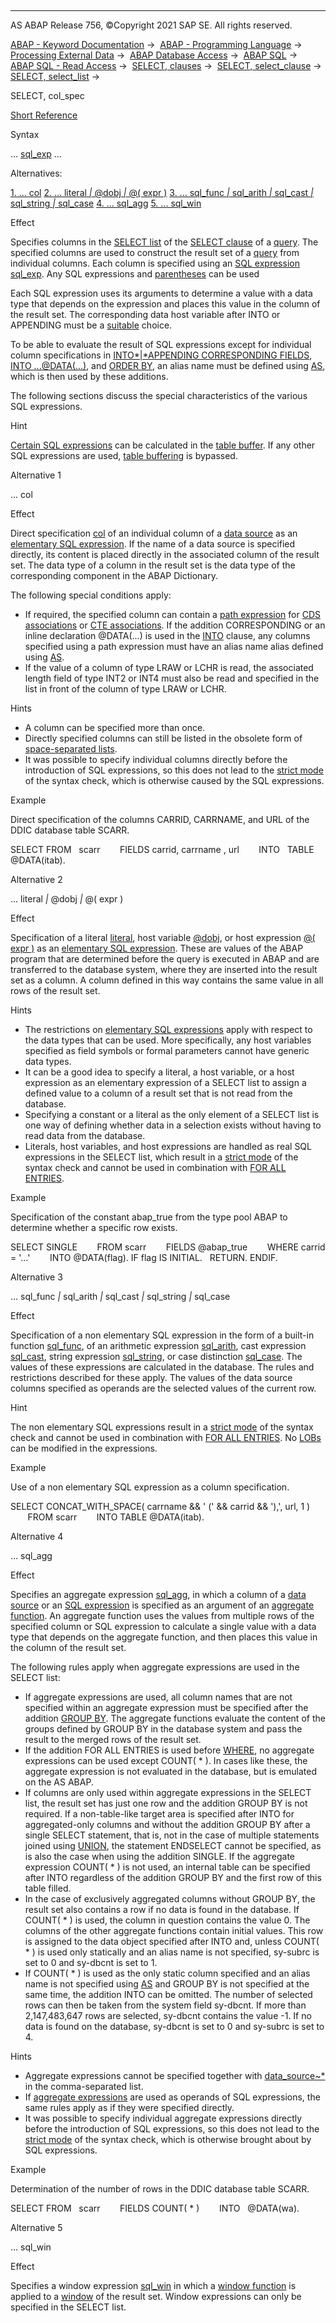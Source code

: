   

* * *

AS ABAP Release 756, ©Copyright 2021 SAP SE. All rights reserved.

[ABAP - Keyword Documentation](https://help.sap.com/doc/abapdocu_756_index_htm/7.56/en-US/abenabap.htm) →  [ABAP - Programming Language](https://help.sap.com/doc/abapdocu_756_index_htm/7.56/en-US/abenabap_reference.htm) →  [Processing External Data](https://help.sap.com/doc/abapdocu_756_index_htm/7.56/en-US/abenabap_language_external_data.htm) →  [ABAP Database Access](https://help.sap.com/doc/abapdocu_756_index_htm/7.56/en-US/abendb_access.htm) →  [ABAP SQL](https://help.sap.com/doc/abapdocu_756_index_htm/7.56/en-US/abenabap_sql.htm) →  [ABAP SQL - Read Access](https://help.sap.com/doc/abapdocu_756_index_htm/7.56/en-US/abenabap_sql_reading.htm) →  [SELECT, clauses](https://help.sap.com/doc/abapdocu_756_index_htm/7.56/en-US/abenselect_clauses.htm) →  [SELECT, select\_clause](https://help.sap.com/doc/abapdocu_756_index_htm/7.56/en-US/abapselect_clause.htm) →  [SELECT, select\_list](https://help.sap.com/doc/abapdocu_756_index_htm/7.56/en-US/abapselect_list.htm) → 

SELECT, col\_spec

[Short Reference](https://help.sap.com/doc/abapdocu_756_index_htm/7.56/en-US/abapselect_shortref.htm)

Syntax

... [sql\_exp](https://help.sap.com/doc/abapdocu_756_index_htm/7.56/en-US/abapsql_expr.htm) ...

Alternatives:

[1\. ... col](#!ABAP_ALTERNATIVE_1@1@)
[2\. ... literal *|* @dobj *|* @( expr )](#!ABAP_ALTERNATIVE_2@2@)
[3\. ... sql\_func *|* sql\_arith *|* sql\_cast *|* sql\_string *|* sql\_case](#!ABAP_ALTERNATIVE_3@3@)
[4\. ... sql\_agg](#!ABAP_ALTERNATIVE_4@4@)
[5\. ... sql\_win](#!ABAP_ALTERNATIVE_5@5@)

Effect

Specifies columns in the [SELECT list](https://help.sap.com/doc/abapdocu_756_index_htm/7.56/en-US/abapselect_list.htm) of the [SELECT clause](https://help.sap.com/doc/abapdocu_756_index_htm/7.56/en-US/abapselect_clause.htm) of a [query](https://help.sap.com/doc/abapdocu_756_index_htm/7.56/en-US/abenquery_glosry.htm "Glossary Entry"). The specified columns are used to construct the result set of a [query](https://help.sap.com/doc/abapdocu_756_index_htm/7.56/en-US/abenquery_glosry.htm "Glossary Entry") from individual columns. Each column is specified using an [SQL expression](https://help.sap.com/doc/abapdocu_756_index_htm/7.56/en-US/abensql_expression_glosry.htm "Glossary Entry") [sql\_exp](https://help.sap.com/doc/abapdocu_756_index_htm/7.56/en-US/abapsql_expr.htm). Any SQL expressions and [parentheses](https://help.sap.com/doc/abapdocu_756_index_htm/7.56/en-US/abensql_exp_parentheses.htm) can be used

Each SQL expression uses its arguments to determine a value with a data type that depends on the expression and places this value in the column of the result set. The corresponding data host variable after INTO or APPENDING must be a [suitable](https://help.sap.com/doc/abapdocu_756_index_htm/7.56/en-US/abenselect_into_conversion.htm) choice.

To be able to evaluate the result of SQL expressions except for individual column specifications in [INTO*|*APPENDING CORRESPONDING FIELDS](https://help.sap.com/doc/abapdocu_756_index_htm/7.56/en-US/abapinto_clause.htm), [INTO ...@DATA(...)](https://help.sap.com/doc/abapdocu_756_index_htm/7.56/en-US/abapinto_clause.htm), and [ORDER BY](https://help.sap.com/doc/abapdocu_756_index_htm/7.56/en-US/abaporderby_clause.htm), an alias name must be defined using [AS](https://help.sap.com/doc/abapdocu_756_index_htm/7.56/en-US/abapselect_list.htm), which is then used by these additions.

The following sections discuss the special characteristics of the various SQL expressions.

Hint

[Certain SQL expressions](https://help.sap.com/doc/abapdocu_756_index_htm/7.56/en-US/abenbuffer_expressions.htm) can be calculated in the [table buffer](https://help.sap.com/doc/abapdocu_756_index_htm/7.56/en-US/abentable_buffer_glosry.htm "Glossary Entry"). If any other SQL expressions are used, [table buffering](https://help.sap.com/doc/abapdocu_756_index_htm/7.56/en-US/abentable_buffering_glosry.htm "Glossary Entry") is bypassed.

Alternative 1   

... col

Effect

Direct specification [col](https://help.sap.com/doc/abapdocu_756_index_htm/7.56/en-US/abenabap_sql_columns.htm) of an individual column of a [data source](https://help.sap.com/doc/abapdocu_756_index_htm/7.56/en-US/abapselect_data_source.htm) as an [elementary SQL expression](https://help.sap.com/doc/abapdocu_756_index_htm/7.56/en-US/abensql_elem.htm). If the name of a data source is specified directly, its content is placed directly in the associated column of the result set. The data type of a column in the result set is the data type of the corresponding component in the ABAP Dictionary.

The following special conditions apply:

-   If required, the specified column can contain a [path expression](https://help.sap.com/doc/abapdocu_756_index_htm/7.56/en-US/abenabap_sql_path.htm) for [CDS associations](https://help.sap.com/doc/abapdocu_756_index_htm/7.56/en-US/abencds_association_glosry.htm "Glossary Entry") or [CTE associations](https://help.sap.com/doc/abapdocu_756_index_htm/7.56/en-US/abencte_association_glosry.htm "Glossary Entry"). If the addition CORRESPONDING or an inline declaration @DATA(...) is used in the [INTO](https://help.sap.com/doc/abapdocu_756_index_htm/7.56/en-US/abapinto_clause.htm) clause, any columns specified using a path expression must have an alias name alias defined using [AS](https://help.sap.com/doc/abapdocu_756_index_htm/7.56/en-US/abapselect_list.htm).
-   If the value of a column of type LRAW or LCHR is read, the associated length field of type INT2 or INT4 must also be read and specified in the list in front of the column of type LRAW or LCHR.

Hints

-   A column can be specified more than once.
-   Directly specified columns can still be listed in the obsolete form of [space-separated lists](https://help.sap.com/doc/abapdocu_756_index_htm/7.56/en-US/abenabap_sql_lists_obsolete.htm).
-   It was possible to specify individual columns directly before the introduction of SQL expressions, so this does not lead to the [strict mode](https://help.sap.com/doc/abapdocu_756_index_htm/7.56/en-US/abenabap_sql_strictmode_740_sp05.htm) of the syntax check, which is otherwise caused by the SQL expressions.

Example

Direct specification of the columns CARRID, CARRNAME, and URL of the DDIC database table SCARR.

SELECT FROM   scarr
       FIELDS carrid, carrname , url
       INTO   TABLE @DATA(itab).

Alternative 2   

... literal *|* @dobj *|* @( expr )

Effect

Specification of a literal [literal](https://help.sap.com/doc/abapdocu_756_index_htm/7.56/en-US/abenabap_sql_literals.htm), host variable [@dobj](https://help.sap.com/doc/abapdocu_756_index_htm/7.56/en-US/abenabap_sql_host_variables.htm), or host expression [@( expr )](https://help.sap.com/doc/abapdocu_756_index_htm/7.56/en-US/abenabap_sql_host_expressions.htm) as an [elementary SQL expression](https://help.sap.com/doc/abapdocu_756_index_htm/7.56/en-US/abensql_elem.htm). These are values of the ABAP program that are determined before the query is executed in ABAP and are transferred to the database system, where they are inserted into the result set as a column. A column defined in this way contains the same value in all rows of the result set.

Hints

-   The restrictions on [elementary SQL expressions](https://help.sap.com/doc/abapdocu_756_index_htm/7.56/en-US/abensql_elem.htm) apply with respect to the data types that can be used. More specifically, any host variables specified as field symbols or formal parameters cannot have generic data types.
-   It can be a good idea to specify a literal, a host variable, or a host expression as an elementary expression of a SELECT list to assign a defined value to a column of a result set that is not read from the database.
-   Specifying a constant or a literal as the only element of a SELECT list is one way of defining whether data in a selection exists without having to read data from the database.
-   Literals, host variables, and host expressions are handled as real SQL expressions in the SELECT list, which result in a [strict mode](https://help.sap.com/doc/abapdocu_756_index_htm/7.56/en-US/abenabap_sql_strictmode_740_sp05.htm) of the syntax check and cannot be used in combination with [FOR ALL ENTRIES](https://help.sap.com/doc/abapdocu_756_index_htm/7.56/en-US/abenwhere_all_entries.htm).

Example

Specification of the constant abap\_true from the type pool ABAP to determine whether a specific row exists.

SELECT SINGLE
       FROM scarr
       FIELDS @abap\_true
       WHERE carrid = '...'
       INTO @DATA(flag).
IF flag IS INITIAL.
  RETURN.
ENDIF.

Alternative 3   

... sql\_func *|* sql\_arith *|* sql\_cast *|* sql\_string *|* sql\_case

Effect

Specification of a non elementary SQL expression in the form of a built-in function [sql\_func](https://help.sap.com/doc/abapdocu_756_index_htm/7.56/en-US/abensql_builtin_func.htm), of an arithmetic expression [sql\_arith](https://help.sap.com/doc/abapdocu_756_index_htm/7.56/en-US/abensql_arith.htm), cast expression [sql\_cast](https://help.sap.com/doc/abapdocu_756_index_htm/7.56/en-US/abensql_cast.htm), string expression [sql\_string](https://help.sap.com/doc/abapdocu_756_index_htm/7.56/en-US/abensql_string.htm), or case distinction [sql\_case](https://help.sap.com/doc/abapdocu_756_index_htm/7.56/en-US/abensql_case.htm). The values of these expressions are calculated in the database. The rules and restrictions described for these apply. The values of the data source columns specified as operands are the selected values of the current row.

Hint

The non elementary SQL expressions result in a [strict mode](https://help.sap.com/doc/abapdocu_756_index_htm/7.56/en-US/abenabap_sql_strictmode_740_sp05.htm) of the syntax check and cannot be used in combination with [FOR ALL ENTRIES](https://help.sap.com/doc/abapdocu_756_index_htm/7.56/en-US/abenwhere_all_entries.htm). No [LOBs](https://help.sap.com/doc/abapdocu_756_index_htm/7.56/en-US/abenlob_glosry.htm "Glossary Entry") can be modified in the expressions.

Example

Use of a non elementary SQL expression as a column specification.

SELECT CONCAT\_WITH\_SPACE( carrname && ' (' && carrid && '),', url, 1 )
       FROM scarr
       INTO TABLE @DATA(itab).

Alternative 4   

... sql\_agg

Effect

Specifies an aggregate expression [sql\_agg](https://help.sap.com/doc/abapdocu_756_index_htm/7.56/en-US/abapselect_aggregate.htm), in which a column of a [data source](https://help.sap.com/doc/abapdocu_756_index_htm/7.56/en-US/abapselect_data_source.htm) or an [SQL expression](https://help.sap.com/doc/abapdocu_756_index_htm/7.56/en-US/abapsql_expr.htm) is specified as an argument of an [aggregate function](https://help.sap.com/doc/abapdocu_756_index_htm/7.56/en-US/abenaggregate_function_glosry.htm "Glossary Entry"). An aggregate function uses the values from multiple rows of the specified column or SQL expression to calculate a single value with a data type that depends on the aggregate function, and then places this value in the column of the result set.

The following rules apply when aggregate expressions are used in the SELECT list:

-   If aggregate expressions are used, all column names that are not specified within an aggregate expression must be specified after the addition [GROUP BY](https://help.sap.com/doc/abapdocu_756_index_htm/7.56/en-US/abapgroupby_clause.htm). The aggregate functions evaluate the content of the groups defined by GROUP BY in the database system and pass the result to the merged rows of the result set.
-   If the addition FOR ALL ENTRIES is used before [WHERE](https://help.sap.com/doc/abapdocu_756_index_htm/7.56/en-US/abapwhere.htm), no aggregate expressions can be used except COUNT( \* ). In cases like these, the aggregate expression is not evaluated in the database, but is emulated on the AS ABAP.
-   If columns are only used within aggregate expressions in the SELECT list, the result set has just one row and the addition GROUP BY is not required. If a non-table-like target area is specified after INTO for aggregated-only columns and without the addition GROUP BY after a single SELECT statement, that is, not in the case of multiple statements joined using [UNION](https://help.sap.com/doc/abapdocu_756_index_htm/7.56/en-US/abapunion.htm), the statement ENDSELECT cannot be specified, as is also the case when using the addition SINGLE. If the aggregate expression COUNT( \* ) is not used, an internal table can be specified after INTO regardless of the addition GROUP BY and the first row of this table filled.
-   In the case of exclusively aggregated columns without GROUP BY, the result set also contains a row if no data is found in the database. If COUNT( \* ) is used, the column in question contains the value 0. The columns of the other aggregate functions contain initial values. This row is assigned to the data object specified after INTO and, unless COUNT( \* ) is used only statically and an alias name is not specified, sy-subrc is set to 0 and sy-dbcnt is set to 1.
-   If COUNT( \* ) is used as the only static column specified and an alias name is not specified using [AS](https://help.sap.com/doc/abapdocu_756_index_htm/7.56/en-US/abapselect_list.htm) and GROUP BY is not specified at the same time, the addition INTO can be omitted. The number of selected rows can then be taken from the system field sy-dbcnt. If more than 2,147,483,647 rows are selected, sy-dbcnt contains the value -1. If no data is found on the database, sy-dbcnt is set to 0 and sy-subrc is set to 4.

Hints

-   Aggregate expressions cannot be specified together with [data\_source~\*](https://help.sap.com/doc/abapdocu_756_index_htm/7.56/en-US/abapselect_list.htm) in the comma-separated list.
-   If [aggregate expressions](https://help.sap.com/doc/abapdocu_756_index_htm/7.56/en-US/abapselect_aggregate.htm) are used as operands of SQL expressions, the same rules apply as if they were specified directly.
-   It was possible to specify individual aggregate expressions directly before the introduction of SQL expressions, so this does not lead to the [strict mode](https://help.sap.com/doc/abapdocu_756_index_htm/7.56/en-US/abenabap_sql_strictmode_740_sp05.htm) of the syntax check, which is otherwise brought about by SQL expressions.

Example

Determination of the number of rows in the DDIC database table SCARR.

SELECT FROM   scarr
       FIELDS COUNT( \* )
       INTO   @DATA(wa).

Alternative 5   

... sql\_win

Effect

Specifies a window expression [sql\_win](https://help.sap.com/doc/abapdocu_756_index_htm/7.56/en-US/abapselect_over.htm) in which a [window function](https://help.sap.com/doc/abapdocu_756_index_htm/7.56/en-US/abenwindow_function_glosry.htm "Glossary Entry") is applied to a [window](https://help.sap.com/doc/abapdocu_756_index_htm/7.56/en-US/abenwindow_glosry.htm "Glossary Entry") of the result set. Window expressions can only be specified in the SELECT list.